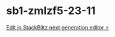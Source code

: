 # sb1-zmlzf5-23-11

[Edit in StackBlitz next generation editor ⚡️](https://stackblitz.com/~/github.com/Kailashrajiv/sb1-zmlzf5-23-11)